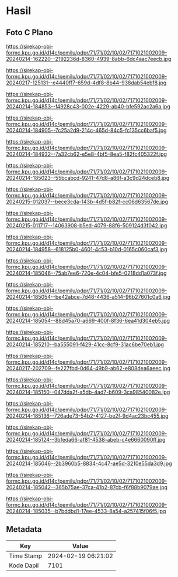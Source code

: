 # Hasil

## Foto C Plano

https://sirekap-obj-formc.kpu.go.id/d14c/pemilu/pdpr/71/71/02/10/02/7171021002009-20240214-162220--2192236d-8360-4939-8abb-6dc4aac7eecb.jpg

https://sirekap-obj-formc.kpu.go.id/d14c/pemilu/pdpr/71/71/02/10/02/7171021002009-20240217-125131--e4440ff7-659d-4df8-8b44-938dab54ebf8.jpg

https://sirekap-obj-formc.kpu.go.id/d14c/pemilu/pdpr/71/71/02/10/02/7171021002009-20240214-184853--f4928c43-002e-4229-ab40-bfe592ac2a6a.jpg

https://sirekap-obj-formc.kpu.go.id/d14c/pemilu/pdpr/71/71/02/10/02/7171021002009-20240214-184905--7c25a2d9-214c-465d-84c5-fc135cc6baf5.jpg

https://sirekap-obj-formc.kpu.go.id/d14c/pemilu/pdpr/71/71/02/10/02/7171021002009-20240214-184932--7a32cb62-e5e8-4bf5-8ea5-f82fc405322f.jpg

https://sirekap-obj-formc.kpu.go.id/d14c/pemilu/pdpr/71/71/02/10/02/7171021002009-20240214-185023--55bcabcd-9241-47d8-a86f-a3c9d24dceb8.jpg

https://sirekap-obj-formc.kpu.go.id/d14c/pemilu/pdpr/71/71/02/10/02/7171021002009-20240215-012037--bece3cda-143b-4d5f-b82f-cc06d63567de.jpg

https://sirekap-obj-formc.kpu.go.id/d14c/pemilu/pdpr/71/71/02/10/02/7171021002009-20240215-011717--14063908-b5ed-4079-88f6-509124d3f042.jpg

https://sirekap-obj-formc.kpu.go.id/d14c/pemilu/pdpr/71/71/02/10/02/7171021002009-20240214-184958--618125b0-4601-4c53-b10d-0165c060caf3.jpg

https://sirekap-obj-formc.kpu.go.id/d14c/pemilu/pdpr/71/71/02/10/02/7171021002009-20240214-185046--75ab7ee6-720e-4c04-bfe5-0218dd1a073f.jpg

https://sirekap-obj-formc.kpu.go.id/d14c/pemilu/pdpr/71/71/02/10/02/7171021002009-20240214-185054--be42abce-7d48-4436-a514-96b27601c0a6.jpg

https://sirekap-obj-formc.kpu.go.id/d14c/pemilu/pdpr/71/71/02/10/02/7171021002009-20240214-185054--88d45a70-a669-400f-8f36-6ea41d304eb5.jpg

https://sirekap-obj-formc.kpu.go.id/d14c/pemilu/pdpr/71/71/02/10/02/7171021002009-20240214-185210--ba555091-f429-41cc-8cf9-31ac6be70eb1.jpg

https://sirekap-obj-formc.kpu.go.id/d14c/pemilu/pdpr/71/71/02/10/02/7171021002009-20240217-202709--fe227fbd-0d64-49b9-ab62-e808dea6aeec.jpg

https://sirekap-obj-formc.kpu.go.id/d14c/pemilu/pdpr/71/71/02/10/02/7171021002009-20240214-185150--047dda2f-a5db-4ad7-b609-3ca98540082e.jpg

https://sirekap-obj-formc.kpu.go.id/d14c/pemilu/pdpr/71/71/02/10/02/7171021002009-20240214-185136--726ade73-54b2-4127-be2f-9d4ac23bc455.jpg

https://sirekap-obj-formc.kpu.go.id/d14c/pemilu/pdpr/71/71/02/10/02/7171021002009-20240214-185124--3bfeda66-af81-4538-abeb-c4e6660090ff.jpg

https://sirekap-obj-formc.kpu.go.id/d14c/pemilu/pdpr/71/71/02/10/02/7171021002009-20240214-185046--2b3960b5-8834-4c47-ae5d-3210e55da3d9.jpg

https://sirekap-obj-formc.kpu.go.id/d14c/pemilu/pdpr/71/71/02/10/02/7171021002009-20240214-185042--365b75ae-37ca-41b2-87cb-f6f88b9079ae.jpg

https://sirekap-obj-formc.kpu.go.id/d14c/pemilu/pdpr/71/71/02/10/02/7171021002009-20240214-185035--b7bddbd1-17ee-4533-8a54-a257415f06f5.jpg


## Metadata

| Key        | Value               |
| ---------- | ------------------- |
| Time Stamp | 2024-02-19 06:21:02 |
| Kode Dapil | 7101                |



